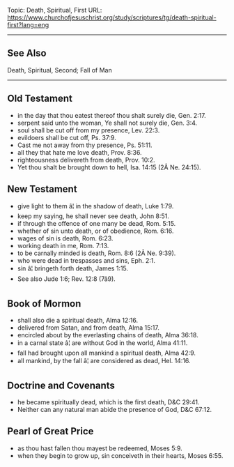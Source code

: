 Topic: Death, Spiritual, First
URL: https://www.churchofjesuschrist.org/study/scriptures/tg/death-spiritual-first?lang=eng

---

## See Also

Death, Spiritual, Second; Fall of Man

---

## Old Testament

- in the day that thou eatest thereof thou shalt surely die, Gen. 2:17.
- serpent said unto the woman, Ye shall not surely die, Gen. 3:4.
- soul shall be cut off from my presence, Lev. 22:3.
- evildoers shall be cut off, Ps. 37:9.
- Cast me not away from thy presence, Ps. 51:11.
- all they that hate me love death, Prov. 8:36.
- righteousness delivereth from death, Prov. 10:2.
- Yet thou shalt be brought down to hell, Isa. 14:15 (2Â Ne. 24:15).

## New Testament

- give light to them â¦ in the shadow of death, Luke 1:79.
- keep my saying, he shall never see death, John 8:51.
- if through the offence of one many be dead, Rom. 5:15.
- whether of sin unto death, or of obedience, Rom. 6:16.
- wages of sin is death, Rom. 6:23.
- working death in me, Rom. 7:13.
- to be carnally minded is death, Rom. 8:6 (2Â Ne. 9:39).
- who were dead in trespasses and sins, Eph. 2:1.
- sin â¦ bringeth forth death, James 1:15.
- See also Jude 1:6; Rev. 12:8 (7â9).

## Book of Mormon

- shall also die a spiritual death, Alma 12:16.
- delivered from Satan, and from death, Alma 15:17.
- encircled about by the everlasting chains of death, Alma 36:18.
- in a carnal state â¦ are without God in the world, Alma 41:11.
- fall had brought upon all mankind a spiritual death, Alma 42:9.
- all mankind, by the fall â¦ are considered as dead, Hel. 14:16.

## Doctrine and Covenants

- he became spiritually dead, which is the first death, D&C 29:41.
- Neither can any natural man abide the presence of God, D&C 67:12.

## Pearl of Great Price

- as thou hast fallen thou mayest be redeemed, Moses 5:9.
- when they begin to grow up, sin conceiveth in their hearts, Moses 6:55.

